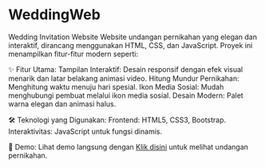 # WeddingWeb
Wedding Invitation Website
Website undangan pernikahan yang elegan dan interaktif, dirancang menggunakan HTML, CSS, dan JavaScript. Proyek ini menampilkan fitur-fitur modern seperti:

✨ Fitur Utama:
Tampilan Interaktif: Desain responsif dengan efek visual menarik dan latar belakang animasi video.
Hitung Mundur Pernikahan: Menghitung waktu menuju hari spesial.
Ikon Media Sosial: Mudah menghubungi pembuat melalui ikon media sosial.
Desain Modern: Palet warna elegan dan animasi halus.

🛠️ Teknologi yang Digunakan:
Frontend: HTML5, CSS3, Bootstrap.
Interaktivitas: JavaScript untuk fungsi dinamis.

📸 Demo:
Lihat demo langsung dengan [Klik disini](https://theweddingof-puput-asep.netlify.app) untuk melihat undangan pernikahan.


